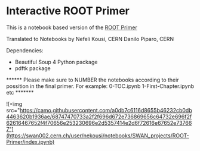 # Interactive ROOT Primer
This is a notebook based version of the [ROOT Primer](https://root.cern.ch/guides/primer)


Translated to Notebooks by
Nefeli Kousi, CERN
Danilo Piparo, CERN


Dependencies:

- Beautiful Soup 4 Python package 
- pdftk package


****** Please make sure to NUMBER the notebooks according to their possition in the final primer. For example: 0-TOC.ipynb 1-First-Chapter.ipynb etc *******


![<img src="https://camo.githubusercontent.com/a0db7c6116d8655b46232cb0db4463620b1936ae/68747470733a2f2f696d672e736869656c64732e696f2f62616467652f4f70656e253230696e2d5357414e2d6f72616e67652e737667"](https://swan002.cern.ch/user/nekousi/notebooks/SWAN_projects/ROOT-Primer/index.ipynb)
